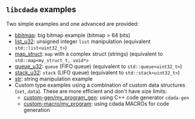 `libcdada` examples
-------------------

Two simple examples and one advanced are provided:

* [bbitmap](bbitmap.c): big bitmap example (bitmap > 64 bits)
* [list_u32](list_u32.c): unsigned integer `list` manipulation (equivalent `std::list<uint32_t>`)
* [map_struct](map_struct.c): `map` with a complex struct (strings) (equivalent to `std::map<my_struct_t, void*>`
* [queue_u32](queue_u32.c): `queue` (FIFO queue) (equivalent to `std::queue<uint32_t>`)
* [stack_u32](stack_u32.c): `stack` (LIFO queue) (equivalent to `std::stack<uint32_t>`)
* [str](str.c): string manipulation example
* Custom type examples using a combination of custom data structures (`set`, `data`). These are more efficient and don't have size limits:
   * [custom-gen/my_program_gen](custom-gen/): using C++ code generator `cdada-gen`
   * [custom-macro/my_program](custom-macro/): using cdada MACROs for code generation
